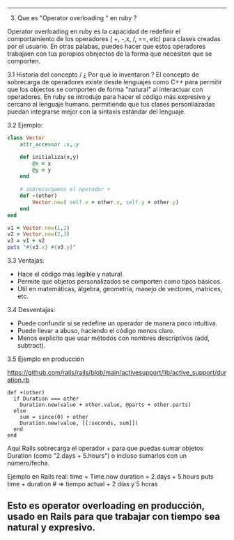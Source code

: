 
-----------------------------------------------------------------------------------------------------------------
3. Que es "Operator overloading " en ruby ? 

Operator overloading en ruby es la capacidad de redefinir el comportamiento de los operadores 
( +, -,x, /, ==, etc) para clases creadas por el usuario. En otras palabas, puedes hacer que 
estos operadores trabajaen con tus poropios obnjectos de la forma que necesiten que se comporten.
	
3.1  Historia del concepto / ¿ Por qué lo inventaron ?
El concepto de sobrecarga de operadores existe desde lenguajes como C++ para permitir que 
los objectos se comporten de forma "natural" al interactuar con operadores. En ruby se 
introdujo para hacer el código más expresivo y cercano al lenguaje humano. permitiendo que tus
clases personliazadas puedan integrarse mejor con la sintaxis estándar del lenguaje.

3.2  Ejemplo: 
```ruby
class Vector
	attr_accessor :x,:y

	def initializa(x,y)
		@x = x
		@y = y
	end
	
	# sobrecargamos el operador +
	def -(other)
		Vector.new( self.x + other.x, self.y + other.y)
	end
end

v1 = Vector.new(1,2)
v2 = Vector.new(2,3)
v3 = v1 + v2
puts "#{v3.x} #{v3.y}" 
```

3.3  Ventajas: 
- Hace el código más legible y natural.
- Permite que objetos personalizados se comporten como tipos básicos.
- Útil en matemáticas, álgebra, geometría, manejo de vectores, matrices, etc.

3.4  Desventajas: 
- Puede confundir si se redefine un operador de manera poco intuitiva.
- Puede llevar a abuso, haciendo el código menos claro.
- Menos explícito que usar métodos con nombres descriptivos (add, subtract).

3.5 Ejemplo en producción 

https://github.com/rails/rails/blob/main/activesupport/lib/active_support/duration.rb

```
def +(other)
  if Duration === other
    Duration.new(value + other.value, @parts + other.parts)
  else
    sum = since(0) + other
    Duration.new(value, [[:seconds, sum]])
  end
end
```

Aquí Rails sobrecarga el operador + para que puedas sumar objetos Duration (como "2.days + 5.hours") 
o incluso sumarlos con un número/fecha.

Ejemplo en Rails real:
time = Time.now
duration = 2.days + 5.hours
puts time + duration  # => tiempo actual + 2 días y 5 horas

Esto es operator overloading en producción, usado en Rails para que trabajar con tiempo 
sea natural y expresivo.
-----------------------------------------------------------------------------------------------------------------